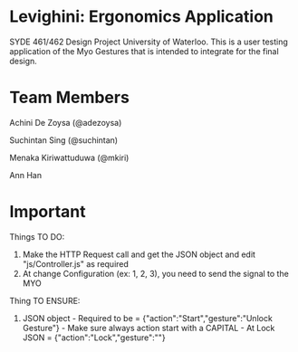 Levighini: Ergonomics Application
================================
SYDE 461/462 Design Project University of Waterloo. This is a user testing application of the Myo Gestures that is intended to integrate for the final design.

Team Members
=============
Achini De Zoysa (@adezoysa)

Suchintan Sing (@suchintan)

Menaka Kiriwattuduwa (@mkiri)

Ann Han

Important
=========
Things TO DO:
  1. Make the HTTP Request call and get the JSON object and edit "js/Controller.js" as required
  2. At change Configuration (ex: 1, 2, 3), you need to send the signal to the MYO

Thing TO ENSURE:
  1. JSON object 
    -  Required to be = {"action":"Start","gesture":"Unlock Gesture"}
    -  Make sure always action start with a CAPITAL
    -  At Lock JSON = {"action":"Lock","gesture":""}
